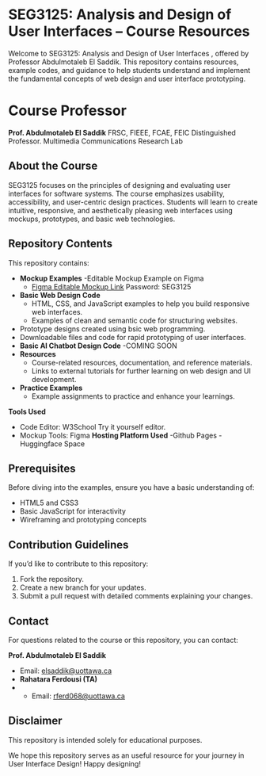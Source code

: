 # SEG3125: Analysis and  Design of User Interfaces – Course Resources
Welcome to SEG3125: Analysis and  Design of User Interfaces , offered by Professor Abdulmotaleb El Saddik. This repository contains resources, example codes, and guidance to help students understand and implement the fundamental concepts of web design and user interface prototyping.

# Course Professor 
**Prof. Abdulmotaleb El Saddik**
FRSC, FIEEE, FCAE, FEIC Distinguished Professor. Multimedia Communications Research Lab


## About the Course

SEG3125 focuses on the principles of designing and evaluating user interfaces for software systems. The course emphasizes usability, accessibility, and user-centric design practices. Students will learn to create intuitive, responsive, and aesthetically pleasing web interfaces using mockups, prototypes, and basic web technologies.

## Repository Contents
This repository contains:
- **Mockup Examples**
    -Editable Mockup Example on Figma
    - [Figma Editable Mockup Link](https://www.figma.com/design/qgSlzzMoZD74MuWJINQyEl/SEG-3125-Test?node-id=0-1&t=wtLnYpA0bPkYaHKg-1)
  Password: SEG3125
- **Basic Web Design Code**
  - HTML, CSS, and JavaScript examples to help you build responsive web interfaces.
  - Examples of clean and semantic code for structuring websites.
 - Prototype designs created using bsic web programming.
  - Downloadable files and code for rapid prototyping of user interfaces.
 - **Basic AI Chatbot Design Code**
   -COMING SOON
- **Resources**
  - Course-related resources, documentation, and reference materials.
  - Links to external tutorials for further learning on web design and UI development.
- **Practice Examples**
  - Example assignments to practice and enhance your learnings.
    
 **Tools Used**
- Code Editor: W3School Try it yourself editor.
- Mockup Tools: Figma
**Hosting Platform Used**
  -Github Pages
  -Huggingface Space

## Prerequisites

Before diving into the examples, ensure you have a basic understanding of:
- HTML5 and CSS3
- Basic JavaScript for interactivity
- Wireframing and prototyping concepts

## Contribution Guidelines
If you’d like to contribute to this repository:
1. Fork the repository.
2. Create a new branch for your updates.
3. Submit a pull request with detailed comments explaining your changes.

## Contact

For questions related to the course or this repository, you can contact:

**Prof. Abdulmotaleb El Saddik**
- Email: elsaddik@uottawa.ca
- **Rahatara Ferdousi (TA)**
- - Email: rferd068@uottawa.ca

## Disclaimer

This repository is intended solely for educational purposes.

We hope this repository serves as an useful resource for your journey in User Interface Design! Happy designing!
